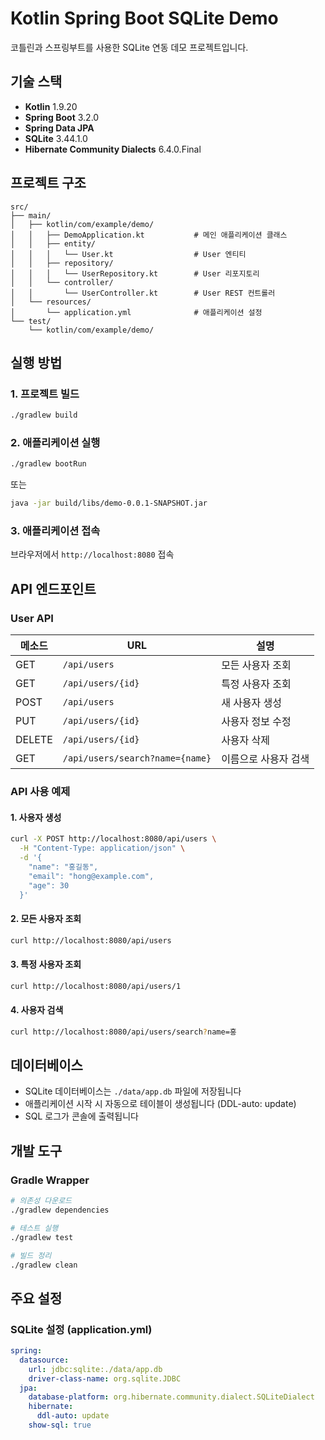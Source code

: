 # Kotlin Spring Boot SQLite Demo

코틀린과 스프링부트를 사용한 SQLite 연동 데모 프로젝트입니다.

## 기술 스택

- **Kotlin** 1.9.20
- **Spring Boot** 3.2.0
- **Spring Data JPA**
- **SQLite** 3.44.1.0
- **Hibernate Community Dialects** 6.4.0.Final

## 프로젝트 구조

```
src/
├── main/
│   ├── kotlin/com/example/demo/
│   │   ├── DemoApplication.kt           # 메인 애플리케이션 클래스
│   │   ├── entity/
│   │   │   └── User.kt                  # User 엔티티
│   │   ├── repository/
│   │   │   └── UserRepository.kt        # User 리포지토리
│   │   └── controller/
│   │       └── UserController.kt        # User REST 컨트롤러
│   └── resources/
│       └── application.yml              # 애플리케이션 설정
└── test/
    └── kotlin/com/example/demo/
```

## 실행 방법

### 1. 프로젝트 빌드

```bash
./gradlew build
```

### 2. 애플리케이션 실행

```bash
./gradlew bootRun
```

또는

```bash
java -jar build/libs/demo-0.0.1-SNAPSHOT.jar
```

### 3. 애플리케이션 접속

브라우저에서 `http://localhost:8080` 접속

## API 엔드포인트

### User API

| 메소드 | URL | 설명 |
|--------|-----|------|
| GET | `/api/users` | 모든 사용자 조회 |
| GET | `/api/users/{id}` | 특정 사용자 조회 |
| POST | `/api/users` | 새 사용자 생성 |
| PUT | `/api/users/{id}` | 사용자 정보 수정 |
| DELETE | `/api/users/{id}` | 사용자 삭제 |
| GET | `/api/users/search?name={name}` | 이름으로 사용자 검색 |

### API 사용 예제

#### 1. 사용자 생성

```bash
curl -X POST http://localhost:8080/api/users \
  -H "Content-Type: application/json" \
  -d '{
    "name": "홍길동",
    "email": "hong@example.com",
    "age": 30
  }'
```

#### 2. 모든 사용자 조회

```bash
curl http://localhost:8080/api/users
```

#### 3. 특정 사용자 조회

```bash
curl http://localhost:8080/api/users/1
```

#### 4. 사용자 검색

```bash
curl http://localhost:8080/api/users/search?name=홍
```

## 데이터베이스

- SQLite 데이터베이스는 `./data/app.db` 파일에 저장됩니다
- 애플리케이션 시작 시 자동으로 테이블이 생성됩니다 (DDL-auto: update)
- SQL 로그가 콘솔에 출력됩니다

## 개발 도구

### Gradle Wrapper

```bash
# 의존성 다운로드
./gradlew dependencies

# 테스트 실행
./gradlew test

# 빌드 정리
./gradlew clean
```

## 주요 설정

### SQLite 설정 (application.yml)

```yaml
spring:
  datasource:
    url: jdbc:sqlite:./data/app.db
    driver-class-name: org.sqlite.JDBC
  jpa:
    database-platform: org.hibernate.community.dialect.SQLiteDialect
    hibernate:
      ddl-auto: update
    show-sql: true
```